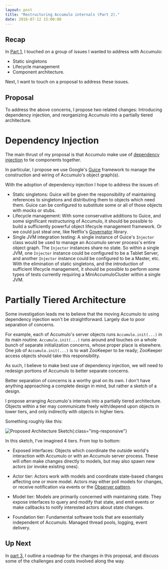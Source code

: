 ```yaml
---
layout: post
title: "Restructuring Accumulo internals (Part 2)."
date: 2016-07-12 15:00:00
---
```


Recap
-----
In [Part 1](/2016/07/12/Restructuring-Accumulo-Internals_part_1.html), I touched on a group of issues I wanted to address with Accumulo:

* Static singletons
* Lifecycle management
* Component architecture.

Next, I want to touch on a proposal to address these issues.

Proposal
--------

To address the above concerns, I propose two related changes: Introducing
dependency injection, and reorganizing Accumulo into a partially tiered
architecture.

Dependency Injection
====================
The main thrust of my proposal is that Accumulo make use of [dependency
injection](https://en.wikipedia.org/wiki/Dependency_injection) to tie components
together.

In particular, I propose we use Google's
[Guice](https://github.com/google/guice/blob/master/README.md) framework to
manage the construction and wiring of Accumulo's object graph(s).

With the adoption of dependency injection I hope to address the issues of:

* Static singletons: Guice will be given the responsibility of maintaining
  references to singletons and distributing them to objects which need them.
  Guice can be configured to substitute some or all of those objects with mocks
  or stubs.
* Lifecycle management: With some conservative additions to Guice, and some
  significant restructuring of Accumulo, it should be possible to build a
  sufficiently powerful object lifecycle management framework.  Or we could just
  steal one, like Netflix's [Governator](https://github.com/Netflix/governator)
  library.
* Single JVM integration testing: A single instance of Guice's `Injector` class
  would be used to manage an Accumulo server process's entire object graph.  The
  `Injector` instances share no state.  So within a single JVM, one `Injector`
  instance could be configured to be a Tablet Server, and another `Injector`
  instance could be configured to be a Master, etc.  With the elimination of
  static singletons, and the introduction of sufficient lifecycle management, it
  should be possible to perform some types of tests currently requiring a
  MiniAccumuloCluster within a single JVM.

Partially Tiered Architecture
=============================
Some investigation leads me to believe that the moving Accumulo to using
dependency injection won't be straightforward.  Largely due to poor separation
of concerns.  

For example, each of Accumulo's server objects runs
`Accumulo.init(...)` in its main routine.  `Accumulo.init(...)` runs around and
touches on a whole bunch of separate initialization concerns, whose proper place
is elsewhere.  One job of `Accumulo.init(...)` is to wait ZooKeeper to be ready; 
ZooKeeper access objects should take this responsibility. 

As such, I believe to make best use of dependency injection, we will need to
redesign portions of Accumulo to better separate concerns.

Better separation of concerns is a worthy goal on its own.  I don't have
anything approaching a complete design in mind, but rather a sketch of a design.

I propose arranging Accumulo's internals into a partially tiered architecture.
Objects within a tier may communicate freely with/depend upon objects in lower tiers, and only indirectly with objects in higher tiers.

Something roughly like this:

![Proposed Architecture
Sketch](/assets/AccumuloDesignSketch.png){:class="img-responsive"}

In this sketch, I've imagined 4 tiers.  From top to bottom:

* Exposed interfaces: Objects which coordinate the outside world's interaction
  with Accumulo or with an Accumulo server process.  These will often make
  changes directly to models, but may also spawn new actors (or invoke existing
  ones).

* Actor tier: Actors work with models and coordinate state-based changes
  affecting one or more model.  Actors may either poll models for changes, or
  receive notification via events or the [Observer pattern](https://en.wikipedia.org/wiki/Observer_pattern).

* Model tier: Models are primarily concerned with maintaining state.  They
  expose interfaces to query and modify that state, and emit events or make
  callbacks to notify interested actors about state changes.

* Foundation tier: Fundamental software tools that are essentially independent
  of Accumulo.  Managed thread pools, logging, event delivery.

Up Next
-------
In [part 3](/2016/07/13/Restructuring-Accumulo-Internals_part_3.html), I outline a roadmap for the changes in this proposal, and discuss some of the challenges and costs involved along the way.


